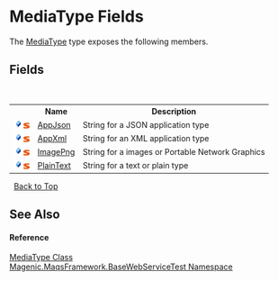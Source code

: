 # MediaType Fields
 

The <a href="#/MAQS_4/WebServices_AUTOGENERATED/MediaType_Class">MediaType</a> type exposes the following members.


## Fields
&nbsp;<table><tr><th></th><th>Name</th><th>Description</th></tr><tr><td>![Public field](media/pubfield.gif "Public field")![Static member](media/static.gif "Static member")</td><td><a href="#/MAQS_4/WebServices_AUTOGENERATED/MediaType-AppJson_Field">AppJson</a></td><td>
String for a JSON application type</td></tr><tr><td>![Public field](media/pubfield.gif "Public field")![Static member](media/static.gif "Static member")</td><td><a href="#/MAQS_4/WebServices_AUTOGENERATED/MediaType-AppXml_Field">AppXml</a></td><td>
String for an XML application type</td></tr><tr><td>![Public field](media/pubfield.gif "Public field")![Static member](media/static.gif "Static member")</td><td><a href="#/MAQS_4/WebServices_AUTOGENERATED/MediaType-ImagePng_Field">ImagePng</a></td><td>
String for a images or Portable Network Graphics</td></tr><tr><td>![Public field](media/pubfield.gif "Public field")![Static member](media/static.gif "Static member")</td><td><a href="#/MAQS_4/WebServices_AUTOGENERATED/MediaType-PlainText_Field">PlainText</a></td><td>
String for a text or plain type</td></tr></table>&nbsp;
<a href="#mediatype-fields">Back to Top</a>

## See Also


#### Reference
<a href="#/MAQS_4/WebServices_AUTOGENERATED/MediaType_Class">MediaType Class</a><br /><a href="#/MAQS_4/WebServices_AUTOGENERATED/Magenic-MaqsFramework-BaseWebServiceTest_Namespace">Magenic.MaqsFramework.BaseWebServiceTest Namespace</a><br />